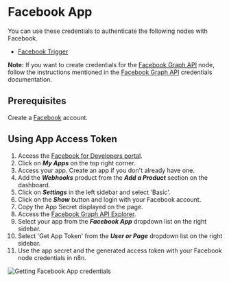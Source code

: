 # Facebook App

You can use these credentials to authenticate the following nodes with Facebook.

- [Facebook Trigger](/integrations/trigger-nodes/n8n-nodes-base.facebookTrigger/)

**Note:** If you want to create credentials for the [Facebook Graph API](/integrations/nodes/n8n-nodes-base.facebookGraphAPI/) node, follow the instructions mentioned in the [Facebook Graph API](/integrations/credentials/facebookGraph/) credentials documentation.

## Prerequisites

Create a [Facebook](https://www.facebook.com/) account.

## Using App Access Token

1. Access the [Facebook for Developers portal](https://developers.facebook.com/).
2. Click on ***My Apps*** on the top right corner.
3. Access your app. Create an app if you don't already have one.
4. Add the ***Webhooks*** product from the ***Add a Product*** section on the dashboard.
5. Click on ***Settings*** in the left sidebar and select 'Basic'.
6. Click on the ***Show*** button and login with your Facebook account.
7. Copy the App Secret displayed on the page.
8. Access the [Facebook Graph API Explorer](https://developers.facebook.com/tools/explorer/).
9. Select your app from the ***Facebook App*** dropdown list on the right sidebar.
10. Select 'Get App Token' from the ***User or Page*** dropdown list on the right sidebar.
11. Use the app secret and the generated access token with your Facebook node credentials in n8n.

![Getting Facebook App credentials](/_images/integrations/credentials/facebookapp/using-app-access-token.gif)
